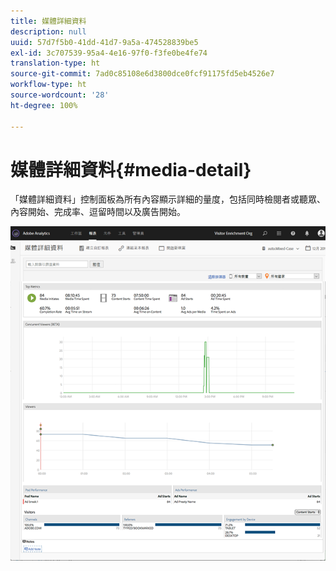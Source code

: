 ```yaml
---
title: 媒體詳細資料
description: null
uuid: 57d7f5b0-41dd-41d7-9a5a-474528839be5
exl-id: 3c707539-95a4-4e16-97f0-f3fe0be4fe74
translation-type: ht
source-git-commit: 7ad0c85108e6d3800dce0fcf91175fd5eb4526e7
workflow-type: ht
source-wordcount: '28'
ht-degree: 100%

---
```


# 媒體詳細資料{#media-detail}

「媒體詳細資料」控制面板為所有內容顯示詳細的量度，包括同時檢閱者或聽眾、內容開始、完成率、逗留時間以及廣告開始。

![](assets/media_detail.png)
